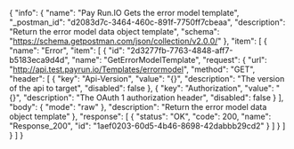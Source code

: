 {
  "info": {
    "name": "Pay Run.IO Gets the error model template",
    "_postman_id": "d2083d7c-3464-460c-891f-7750ff7cbeaa",
    "description": "Return the error model data object template",
    "schema": "https://schema.getpostman.com/json/collection/v2.0.0/"
  },
  "item": [
    {
      "name": "Error",
      "item": [
        {
          "id": "2d3277fb-7763-4848-aff7-b5183eca9d4d",
          "name": "GetErrorModelTemplate",
          "request": {
            "url": "http://api.test.payrun.io/Templates/errormodel",
            "method": "GET",
            "header": [
              {
                "key": "Api-Version",
                "value": "{}",
                "description": "The version of the api to target",
                "disabled": false
              },
              {
                "key": "Authorization",
                "value": "{}",
                "description": "The OAuth 1 authorization header",
                "disabled": false
              }
            ],
            "body": {
              "mode": "raw"
            },
            "description": "Return the error model data object template"
          },
          "response": [
            {
              "status": "OK",
              "code": 200,
              "name": "Response_200",
              "id": "1aef0203-60d5-4b46-8698-42dabbb29cd2"
            }
          ]
        }
      ]
    }
  ]
}